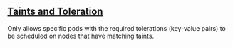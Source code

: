 ## [Taints and Toleration](https://kubernetes.io/docs/concepts/scheduling-eviction/taint-and-toleration/)

Only allows specific pods with the required tolerations (key-value pairs) to be scheduled on nodes that have matching taints.